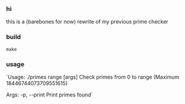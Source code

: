 ### hi
this is a (barebones for now) rewrite of my previous prime checker

### build
`make`

### usage
`Usage: ./primes range [args]
  Check primes from 0 to range (Maximum 18446744073709551615)

Args:    -p, --print        Print primes found`

